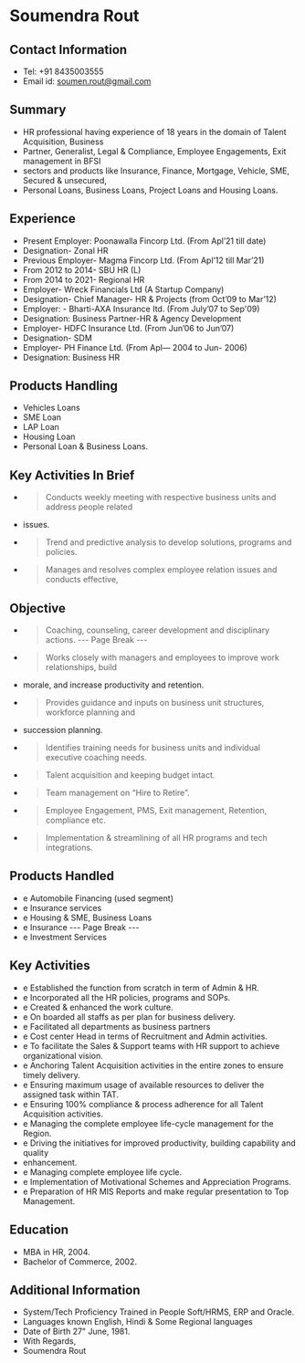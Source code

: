 # Soumendra Rout

## Contact Information

* Tel: +91 8435003555
* Email id: soumen.rout@gmail.com


## Summary

* HR professional having experience of 18 years in the domain of Talent Acquisition, Business
* Partner, Generalist, Legal & Compliance, Employee Engagements, Exit management in BFSI
* sectors and products like Insurance, Finance, Mortgage, Vehicle, SME, Secured & unsecured,
* Personal Loans, Business Loans, Project Loans and Housing Loans.


## Experience

* Present Employer: Poonawalla Fincorp Ltd. (From Apl’21 till date)
* Designation- Zonal HR
* Previous Employer- Magma Fincorp Ltd. (From Apl’12 till Mar’21)
* From 2012 to 2014- SBU HR (L)
* From 2014 to 2021- Regional HR
* Employer- Wreck Financials Ltd (A Startup Company)
* Designation- Chief Manager- HR & Projects (from Oct’09 to Mar’12)
* Employer: - Bharti-AXA Insurance Itd. (From July’07 to Sep'09)
* Designation: Business Partner-HR & Agency Development
* Employer- HDFC Insurance Ltd. (From Jun’06 to Jun’07)
* Designation- SDM
* Employer- PH Finance Ltd. (From Apl— 2004 to Jun- 2006)
* Designation: Business HR


## Products Handling

* Vehicles Loans
* SME Loan
* LAP Loan
* Housing Loan
* Personal Loan & Business Loans.


## Key Activities In Brief

* > Conducts weekly meeting with respective business units and address people related
* issues.
* > Trend and predictive analysis to develop solutions, programs and policies.
* > Manages and resolves complex employee relation issues and conducts effective,


## Objective

* > Coaching, counseling, career development and disciplinary actions.
--- Page Break ---
* > Works closely with managers and employees to improve work relationships, build
* morale, and increase productivity and retention.
* > Provides guidance and inputs on business unit structures, workforce planning and
* succession planning.
* > Identifies training needs for business units and individual executive coaching needs.
* > Talent acquisition and keeping budget intact.
* > Team management on “Hire to Retire”.
* > Employee Engagement, PMS, Exit management, Retention, compliance etc.
* > Implementation & streamlining of all HR programs and tech integrations.


## Products Handled

* e Automobile Financing (used segment)
* e Insurance services
* e Housing & SME, Business Loans
* e Insurance
--- Page Break ---
* e Investment Services


## Key Activities

* e Established the function from scratch in term of Admin & HR.
* e Incorporated all the HR policies, programs and SOPs.
* e Created & enhanced the work culture.
* e On boarded all staffs as per plan for business delivery.
* e Facilitated all departments as business partners
* e Cost center Head in terms of Recruitment and Admin activities.
* e To facilitate the Sales & Support teams with HR support to achieve organizational vision.
* e Anchoring Talent Acquisition activities in the entire zones to ensure timely delivery.
* e Ensuring maximum usage of available resources to deliver the assigned task within TAT.
* e Ensuring 100% compliance & process adherence for all Talent Acquisition activities.
* e Managing the complete employee life-cycle management for the Region.
* e Driving the initiatives for improved productivity, building capability and quality
* enhancement.
* e Managing complete employee life cycle.
* e Implementation of Motivational Schemes and Appreciation Programs.
* e Preparation of HR MIS Reports and make regular presentation to Top Management.


## Education

* MBA in HR, 2004.
* Bachelor of Commerce, 2002.


## Additional Information

* System/Tech Proficiency Trained in People Soft/HRMS, ERP and Oracle.
* Languages known English, Hindi & Some Regional languages
* Date of Birth 27" June, 1981.
* With Regards,
* Soumendra Rout

